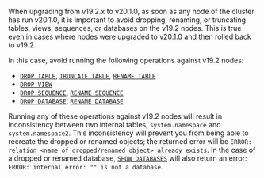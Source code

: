 When upgrading from v19.2.x to v20.1.0, as soon as any node of the cluster has run v20.1.0, it is important to avoid dropping, renaming, or truncating tables, views, sequences, or databases on the v19.2 nodes. This is true even in cases where nodes were upgraded to v20.1.0 and then rolled back to v19.2.

In this case, avoid running the following operations against v19.2 nodes:

- [`DROP TABLE`](drop-table.html), [`TRUNCATE TABLE`](truncate.html), [`RENAME TABLE`](rename-table.html)
- [`DROP VIEW`](drop-view.html)
- [`DROP SEQUENCE`](drop-sequence.html), [`RENAME SEQUENCE`](rename-sequence.html)
- [`DROP DATABASE`](drop-database.html), [`RENAME DATABASE`](rename-database.html)

Running any of these operations against v19.2 nodes will result in inconsistency between two internal tables, `system.namespace` and `system.namespace2`. This inconsistency will prevent you from being able to recreate the dropped or renamed objects; the returned error will be `ERROR: relation <name of dropped/renamed object> already exists`. In the case of a dropped or renamed database, [`SHOW DATABASES`](show-databases.html) will also return an error: `ERROR: internal error: "" is not a database`.
